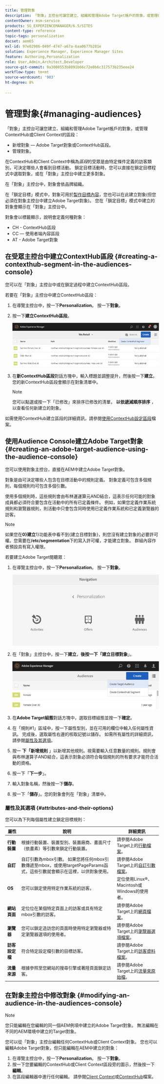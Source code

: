 ```yaml
---
title: 管理對象
description: 「對象」主控台可讓您建立、組織和管理Adobe Target帳戶的對象，或管理ContextHub或Client Context的區段
contentOwner: msm-service
products: SG_EXPERIENCEMANAGER/6.5/SITES
content-type: reference
topic-tags: personalization
docset: aem65
exl-id: 97e02986-049f-4747-a67a-6aa0677b281e
solution: Experience Manager, Experience Manager Sites
feature: Authoring,Personalization
role: User,Admin,Architect,Developer
source-git-commit: 9a3008553b8091b66c72e0b6c317573b235eee24
workflow-type: tm+mt
source-wordcount: '903'
ht-degree: 8%

---
```


# 管理對象{#managing-audiences}

「對象」主控台可讓您建立、組織和管理Adobe Target帳戶的對象，或管理ContextHub或Client Context的區段：

* 新增對象 — Adobe Target對象或ContextHub區段。
* 管理對象。

在ContextHub和Client Context中稱為&#x200B;*區段*&#x200B;的受眾是由特定條件定義的訪客類別，可決定哪些人會看到目標活動。 鎖定目標活動時，您可以直接在鎖定目標程式中選取對象，或在「對象」主控台中建立更多對象。

在「對象」主控台中，對象會依品牌組織。

在「鎖定目標」模式中，對象可用於[製作目標內容](/help/sites-authoring/content-targeting-touch.md)，您也可以在此建立對象(但您必須在對象主控台中建立Adobe Target對象)。 您在「鎖定目標」模式中建立的對象會顯示在「對象」主控台中。

對象會以標籤顯示，說明會定義何種對象：

* CH - ContextHub區段
* CC — 使用者端內容區段
* AT - Adobe Target對象

## 在受眾主控台中建立ContextHub區段 {#creating-a-contexthub-segment-in-the-audiences-console}

您可以在「對象」主控台中或在鎖定過程中建立ContextHub區段。

若要在「對象」主控台中建立ContextHub區段：

1. 在導覽主控台中，按一下&#x200B;**Personalization**。 按一下&#x200B;**對象**。
1. 按一下&#x200B;**建立ContextHub區段**。

   ![screen-shot_2019-03-05at124034](assets/screen-shot_2019-03-05at124034.png)

1. 在&#x200B;**新ContextHub區段**&#x200B;對話方塊中，輸入標題並調整提升，然後按一下&#x200B;**建立**。 您的新ContextHub區段會顯示在對象清單中。

   >[!NOTE]
   >
   >您可以點選或按一下「已修改」來排序已修改的清單， **以依遞減順序排序** ，以查看任何新建立的對象。

如需使用ContextHub建立區段的詳細資訊，請參閱[使用ContextHub設定區段](/help/sites-administering/segmentation.md)檔案。

## 使用Audience Console建立Adobe Target對象 {#creating-an-adobe-target-audience-using-the-audience-console}

您可以使用對象主控台，直接在AEM中建立Adobe Target對象。

對象是由可決定哪些人包含在目標活動中的規則定義。 對象定義可包含多個規則，每個規則均可包含多個引數。

使用多個規則時，這些規則會由布林運運算元AND結合，這表示任何可能的對象成員都必須符合要包含在活動中的所有已定義條件。 例如，如果您定義作業系統規則和瀏覽器規則，則活動中只會包含同時使用已定義作業系統和已定義瀏覽器的訪客。

>[!NOTE]
>
>如果您在&#x200B;**0&rbrace;建立**&#x200B;1&rbrace;功能表中看不到{建立目標對象}，則您沒有建立對象的必要許可權。 **&#x200B;**&#x200B;您需要在&#x200B;**/etc/segmentation**&#x200B;下的寫入許可權，才能建立對象。 群組內容作者預設具有寫入權限。

若要建立Adobe Target閱聽眾：

1. 在導覽主控台中，按一下&#x200B;**Personalization**。 按一下&#x200B;**對象**。

   ![screen-shot_2019-03-05at124139](assets/screen-shot_2019-03-05at124139.png)

1. 在「對象」主控台中，按一下&#x200B;**建立**，**後按一下「建立目標對象**」。

   ![chlimage_1-168](assets/chlimage_1-168.png)

1. 在&#x200B;**Adobe Target組態**&#x200B;對話方塊中，選取目標組態並按一下&#x200B;**確定**。
1. 在「規則#1」區域中，按一下屬性型別，並在可用的欄位中輸入任何屬性資訊。 完成後，選取屬性右邊的核取記號以儲存。 如需所有屬性的詳細資訊，請參閱[屬性及其選項](#attributes-and-their-options)。
1. 按一 **下「新增規則** 」以新增其他規則。視需要輸入任意數量的規則。規則會與布林運算子AND結合，這表示對象必須符合每個規則的所有要求才能符合活動的資格。
1. 按一下「**下一步**」。
1. 輸入對象名稱，然後按一下&#x200B;**儲存**。
1. 按一下「**儲存**」。您的對象會列在「對象」清單中。

### 屬性及其選項 {#attributes-and-their-options}

您可以為下列每個屬性建立鎖定目標規則：

| **屬性** | **說明** | **詳細資訊** |
|---|---|---|
| **行動裝置** | 根據行動裝置、裝置型別、裝置廠商、畫面尺寸（依畫素）等引數來鎖定行動裝置。 | 請參閱Adobe Target上的[行動檔案](https://experienceleague.adobe.com/docs/target/using/audiences/create-audiences/categories-audiences/mobile.html?lang=zh-Hant)。 |
| **自訂** | 自訂引數為mbox引數。 如果您將任何mbox引數傳遞至mbox，或使用targetPageParams函式，這些引數就會顯示在這裡，以供對象使用。 | 請參閱Adobe Target上的[自訂引數檔案](https://experienceleague.adobe.com/docs/target/using/audiences/create-audiences/categories-audiences/custom-parameters.html?lang=zh-Hant)。 |
| **OS** | 您可以鎖定使用特定作業系統的訪客。 | 定位使用Linux®、Macintosh或Windows的使用者。 |
| **網站頁面** | 定位位在某個特定頁面上的訪客或具有特定mbox引數的訪客。 | 請參閱Adobe Target上的[網頁檔案](https://experienceleague.adobe.com/docs/target/using/audiences/create-audiences/categories-audiences/site-pages.html?lang=zh-Hant)。 |
| **瀏覽器** | 您可以鎖定造訪您的頁面時使用特定瀏覽器或特定瀏覽器選項的使用者。 | 請參閱Adobe Target上的[瀏覽器選項檔案](https://experienceleague.adobe.com/docs/target/using/audiences/create-audiences/categories-audiences/browser.html?lang=zh-Hant)。 |
| **訪客設定檔** | 符合特定設定檔引數的目標訪客。 | 請參閱Adobe Target上的[訪客資料檔案](https://experienceleague.adobe.com/docs/target/using/audiences/visitor-profiles/visitor-profile.html?lang=zh-Hant)。 |
| **流量來源** | 根據參照至您網站的搜尋引擎或著陸頁面鎖定訪客。 | 請參閱Adobe Target上的[流量來原始檔](https://experienceleague.adobe.com/docs/target/using/audiences/create-audiences/categories-audiences/traffic-sources.html?lang=zh-Hant)。 |

## 在對象主控台中修改對象 {#modifying-an-audience-in-the-audiences-console}

>[!NOTE]
>
>您只能編輯在您編輯的同一個AEM例項中建立的Adobe Target對象。 無法編輯在不同的AEM環境中建立的Target對象。

您可以從「對象」主控台編輯任何ContextHub或Client Context對象。 您也可以編輯Adobe Target對象，但只能編輯在AEM中建立的對象：

1. 在導覽主控台中，按一下&#x200B;**Personalization**。 按一下&#x200B;**對象**。
1. 按一下您要編輯的ContextHub或Client Context區段旁的圖示，然後按一下&#x200B;**編輯**。
1. 在區段編輯器中進行任何編輯。 請參閱[Client Context](/help/sites-administering/campaign-segmentation.md)或[ContextHub](/help/sites-developing/ch-configuring.md)檔案。
